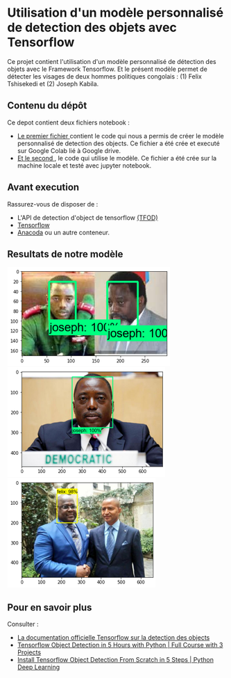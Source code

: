 # Utilisation d'un modèle personnalisé de detection des objets  avec Tensorflow

Ce projet contient l'utilisation d'un modèle personnalisé de détection des objets avec le Framework Tensorflow. Et le présent modèle permet de détecter les visages de deux hommes politiques congolais : (1) Felix Tshisekedi et (2) Joseph Kabila.

## Contenu du dépôt
Ce depot contient deux fichiers notebook :
* [Le premier fichier ](Entrainement_du_model_et_detection_.ipynb) contient le code qui nous a permis de créer le modèle personnalisé de detection des objects.  Ce fichier a été crée et executé sur Google Colab lié à Google drive.
* [Et le second ](test.ipynb), le code qui utilise le modèle. Ce fichier a été crée sur la machine locale et testé avec jupyter notebook.

## Avant execution
Rassurez-vous de disposer de :
* L'API de detection d'object de tensorflow <a href="https://www.tensorflow.org/hub/tutorials/object_detection">(TFOD) 
* [Tensorflow](https://www.tensorflow.org/install?hl=fr) 
* [Anacoda](https://www.anaconda.com/products/individual) ou un autre conteneur.


## Resultats de notre modèle

<img src="images/output/sortie1.png">
<img src="images/output/sortie2.png">
<img src="images/output/sortie3.png">

## Pour en savoir plus
Consulter :

* [La documentation officielle Tensorflow sur la detection des objects](https://tensorflow-object-detection-api-tutorial.readthedocs.io/en/latest/index.html/")
* [Tensorflow Object Detection in 5 Hours with Python | Full Course with 3 Projects](https://youtu.be/yqkISICHH-U)
* [Install Tensorflow Object Detection From Scratch in 5 Steps | Python Deep Learning](https://youtu.be/dZh_ps8gKgs)
